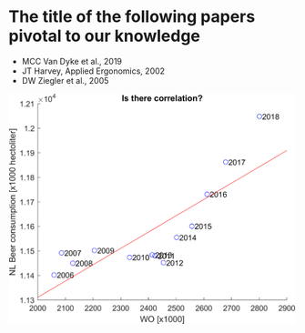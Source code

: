 The title of the following papers pivotal to our knowledge
==============
* MCC Van Dyke et al., 2019
* JT Harvey, Applied Ergonomics, 2002
* DW Ziegler et al., 2005


![Image of figure](https://raw.githubusercontent.com/zhiyuz24/CS_Assignment/master/hw2.png)
